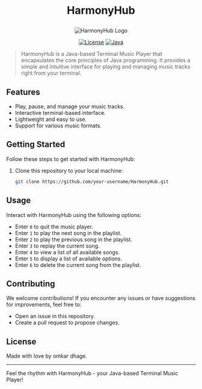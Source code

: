 # <p align="center">HarmonyHub</p>
<p align="center">
  <img src="[your-logo-image-url.png](https://www.google.com/imgres?imgurl=https%3A%2F%2Fyt3.googleusercontent.com%2FkIm1-07Bq4CUiZgYyFPrB9eAQh6kZ6wB9vlU8j_zFcwfEcEg4NzewGO2_aLmsra48JcCI9KHOaQ%3Ds900-c-k-c0x00ffffff-no-rj&tbnid=DW0tnrs9CiWQ6M&vet=12ahUKEwjZxfDN1-CAAxWYmWMGHWwICP8QMygNegQIARBl..i&imgrefurl=https%3A%2F%2Fwww.youtube.com%2Fchannel%2FUCH5zrh3cvoejbFr0q_W7eCw&docid=oKDBFE-Iv4uQtM&w=900&h=900&itg=1&q=HarmonyHub%20image%20for%20logo&ved=2ahUKEwjZxfDN1-CAAxWYmWMGHWwICP8QMygNegQIARBl)" alt="HarmonyHub Logo">
</p>

<div align="center">

[![License](https://img.shields.io/badge/license-MIT-blue.svg)](https://github.com/your-username/HarmonyHub/blob/master/LICENSE)
[![Java](https://img.shields.io/badge/Java-8%2B-orange)](https://www.java.com/)

</div>

> HarmonyHub is a Java-based Terminal Music Player that encapsulates the core principles of Java programming. It provides a simple and intuitive interface for playing and managing music tracks right from your terminal.

## Features

- Play, pause, and manage your music tracks.
- Interactive terminal-based interface.
- Lightweight and easy to use.
- Support for various music formats.

## Getting Started

Follow these steps to get started with HarmonyHub:

1. Clone this repository to your local machine:

   ```sh
   git clone https://github.com/your-username/HarmonyHub.git


## Usage

Interact with HarmonyHub using the following options:

- Enter `0` to quit the music player.
- Enter `1` to play the next song in the playlist.
- Enter `2` to play the previous song in the playlist.
- Enter `3` to replay the current song.
- Enter `4` to view a list of all available songs.
- Enter `5` to display a list of available options.
- Enter `6` to delete the current song from the playlist.

## Contributing

We welcome contributions! If you encounter any issues or have suggestions for improvements, feel free to:

- Open an issue in this repository.
- Create a pull request to propose changes.

## License

Made with love by omkar dhage.

---

Feel the rhythm with HarmonyHub - your Java-based Terminal Music Player!

